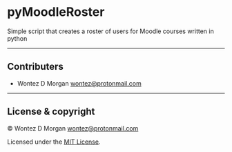 # pyMoodleRoster

Simple script that creates a roster of users for Moodle courses written in python

---

## Contributers 

- Wontez D Morgan <wontez@protonmail.com>

---

## License & copyright

© Wontez D Morgan <wontez@protonmail.com>

Licensed under the [MIT License](LICENSE).


